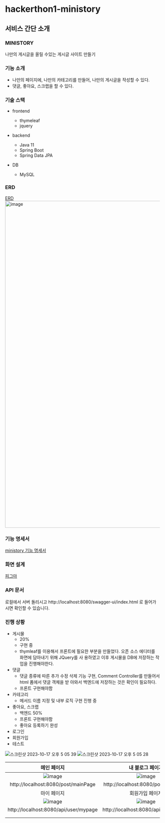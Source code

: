 # hackerthon1-ministory

## 서비스 간단 소개
### MINISTORY
나만의 게시글을 올릴 수있는 게시글 사이트 만들기

### 기능 소개
- 나만의 페이지에, 나만의 카테고리를 만들어, 나만의 게시글을 작성할 수 있다. 
- 댓글, 좋아요, 스크랩을 할 수 있다.

### 기술 스택
- frontend
  - thymeleaf
  - jquery

- backend
  - Java 11
  - Spring Boot
  - Spring Data JPA


- DB
  - MySQL

### ERD
[ERD](https://www.erdcloud.com/d/smw4qbjMBv8rBbif6)
<img width="1060" alt="image" src="https://github.com/Kernel360/hackerthon1-ministory/assets/68376744/29b3a122-7819-4e05-880d-6d710313c3c4">

### 기능 명세서
[ministory 기능 명세서](https://www.notion.so/cc3b387411d14249af695e9073b93be7?pvs=4)

### 화면 설계
[피그마](https://www.figma.com/file/EbqWx8qFW1O9U5jDJUwkfQ/ministory?type=design&node-id=0-1&mode=design&t=Bbw5lxTm8rB38Uh6-0)

### API 문서
로컬에서 서버 돌리시고
http://localhost:8080/swagger-ui/index.html
로 들어가시면 확인할 수 있습니다. 

### 진행 상황
- 게시물
  - 20%
  - 구현 중
  - thymleaf를 이용해서 프론트에 필요한 부분을 만들었다.
    오픈 소스 에디터를 화면에 담아내기 위해 JQuery를 사
    용하였고 이후 게시물을 DB에 저장하는 작업을 진행해야한다.
- 댓글
  - 댓글 종류에 따른 추가 수정 삭제 기능 구현, Comment
    Controller를 만들어서 html 폼에서 댓글 객체을 받
    아와서 백엔드에 저장하는 것은 확인이 필요하다. 
  - 프론트 구현해야함
- 카테고리
  - 메서드 이름 지정 및 내부 로직 구현 진행 중
- 좋아요, 스크랩
  - 백엔드 50%
  - 프론트 구현해야함
  - 좋아요 등록하기 완성
- 로그인
- 회원가입
- 테스트

![스크린샷 2023-10-17 오후 5 05 39](https://github.com/Kernel360/hackerthon1-ministory/assets/101683784/da11b932-6d38-41f1-9e0d-dca3b3253088)
![스크린샷 2023-10-17 오후 5 05 28](https://github.com/Kernel360/hackerthon1-ministory/assets/101683784/480d8410-fb11-43ea-b4f3-30bca5bd4ecb)


|                                                     메인 페이지                                                    |                                                  내 블로그 페이지                                                  |
|:------------------------------------------------------------------------------------------------------------------:|:------------------------------------------------------------------------------------------------------------------:|
| ![image](https://github.com/Kernel360/hackerthon1-ministory/assets/147565215/bb9af6a2-6a68-4330-a580-f6552923eeb4) | ![image](https://github.com/Kernel360/hackerthon1-ministory/assets/147565215/7976d3e8-331c-419f-9b94-6c5a3742d2dd) |
|                                         http://localhost:8080/post/mainPage                                        |                                         http://localhost:8080/post/myBlog/1                                        |
|                                                     마이 페이지                                                    |                                                   회원가입 페이지                                                  |
| ![image](https://github.com/Kernel360/hackerthon1-ministory/assets/147565215/8df8866c-cd8d-44ec-befb-514652509ea5) | ![image](https://github.com/Kernel360/hackerthon1-ministory/assets/147565215/116396c8-424f-45cf-96cc-fdfaaa79e6e3) |
|                                        http://localhost:8080/api/user/mypage                                       |                                        http://localhost:8080/api/user/signup                                       |
|                                                                                                                    |                                                                                                                    |
|                                                                                                                    |                                                                                                                    |
